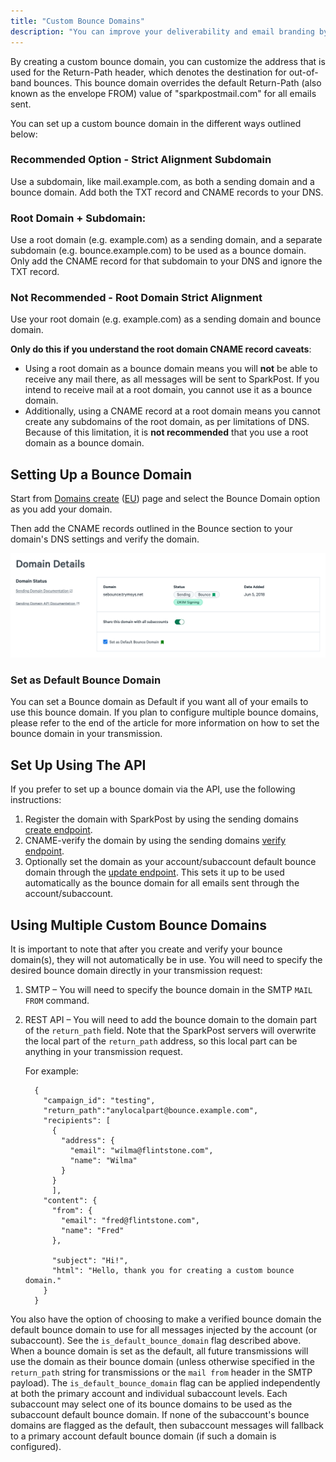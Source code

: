 ```yaml
---
title: "Custom Bounce Domains"
description: "You can improve your deliverability and email branding by adding a custom bounce domain A custom bounce domain provides another layer to the branding that some ISPs care about."
---
```


By creating a custom bounce domain, you can customize the address that is used for the Return-Path header, which denotes the destination for out-of-band bounces. This bounce domain overrides the default Return-Path (also known as the envelope FROM) value of "sparkpostmail.com" for all emails sent.

You can set up a custom bounce domain in the different ways outlined below: 

### Recommended Option - Strict Alignment Subdomain

Use a subdomain, like mail.example.com, as both a sending domain and a bounce domain. Add both the TXT record and CNAME records to your DNS.

### Root Domain + Subdomain:

Use a root domain (e.g. example.com) as a sending domain, and a separate subdomain (e.g. bounce.example.com) to be used as a bounce domain. Only add the CNAME record for that subdomain to your DNS and ignore the TXT record.

### Not Recommended - Root Domain Strict Alignment 

Use your root domain (e.g. example.com) as a sending domain and bounce domain. 

**Only do this if you understand the root domain CNAME record caveats**: 
* Using a root domain as a bounce domain means you will **not** be able to receive any mail there, as all messages will be sent to SparkPost. If you intend to receive mail at a root domain, you cannot use it as a bounce domain. 
* Additionally, using a CNAME record at a root domain means you cannot create any subdomains of the root domain, as per limitations of DNS. Because of this limitation, it is **not recommended** that you use a root domain as a bounce domain.

## Setting Up a Bounce Domain

Start from [Domains create](https://app.sparkpost.com/domains/create) ([EU](https://app.eu.sparkpost.com/domains/create)) page and select the Bounce Domain option as you add your domain.

Then add the CNAME records outlined in the Bounce section to your domain's DNS settings and verify the domain.

  ![](media/custom-bounce-domain/verified-for-bounce.png)

### Set as Default Bounce Domain
You can set a Bounce domain as Default if you want all of your emails to use this bounce domain. If you plan to configure multiple bounce domains, please refer to the end of the article for more information on how to set the bounce domain in your transmission.

## Set Up Using The API

If you prefer to set up a bounce domain via the API, use the following instructions:

1. Register the domain with SparkPost by using the sending domains [create endpoint](https://developers.sparkpost.com/api/sending-domains.html#sending-domains-create-post).
2. CNAME-verify the domain by using the sending domains [verify endpoint](https://developers.sparkpost.com/api/sending-domains.html#sending-domains-verify-post). 
3. Optionally set the domain as your account/subaccount default bounce domain through the [update endpoint](https://developers.sparkpost.com/api/sending-domains/?no-cache=1#sending-domains-put-update-a-sending-domain). This sets it up to be used automatically as the bounce domain for all emails sent through the account/subaccount.

## Using Multiple Custom Bounce Domains

It is important to note that after you create and verify your bounce domain(s), they will not automatically be in use. You will need to specify the desired bounce domain directly in your transmission request:

1. SMTP – You will need to specify the bounce domain in the SMTP `MAIL FROM` command.

1. REST API – You will need to add the bounce domain to the domain part of the `return_path` field. Note that the SparkPost servers will overwrite the local part of the `return_path` address, so this local part can be anything in your transmission request. 

     For example:

     ```
       {
         "campaign_id": "testing",
         "return_path":"anylocalpart@bounce.example.com",
         "recipients": [
           {
             "address": {
               "email": "wilma@flintstone.com",
               "name": "Wilma"
             }
           }
           ],
         "content": {
           "from": {
             "email": "fred@flintstone.com",
             "name": "Fred"
           },

           "subject": "Hi!",
           "html": "Hello, thank you for creating a custom bounce domain."
         }
       }         

      ```

You also have the option of choosing to make a verified bounce domain the default bounce domain to use for all messages injected by the account (or subaccount).  See the `is_default_bounce_domain` flag described above. When a bounce domain is set as the default, all future transmissions will use the domain as their bounce domain (unless otherwise specified in the `return_path` string for transmissions or the `mail from` header in the SMTP payload).  The `is_default_bounce_domain` flag can be applied independently at both the primary account and individual subaccount levels.  Each subaccount may select one of its bounce domains to be used as the subaccount default bounce domain.  If none of the subaccount's bounce domains are flagged as the default, then subaccount messages will fallback to a primary account default bounce domain (if such a domain is configured).
